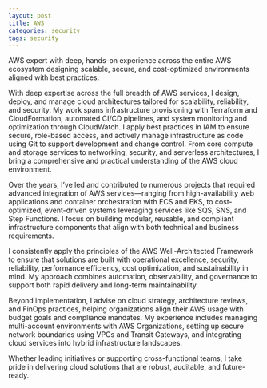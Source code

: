```yaml
---
layout: post
title: AWS
categories: security
tags: security
---
```


AWS expert with deep, hands-on experience across the entire AWS ecosystem designing scalable, secure, and cost-optimized environments aligned with best practices.

<!--more-->

With deep expertise across the full breadth of AWS services, I design, deploy, and manage cloud architectures tailored for scalability, reliability, and security. My work spans infrastructure provisioning with Terraform and CloudFormation, automated CI/CD pipelines, and system monitoring and optimization through CloudWatch. I apply best practices in IAM to ensure secure, role-based access, and actively manage infrastructure as code using Git to support development and change control. From core compute and storage services to networking, security, and serverless architectures, I bring a comprehensive and practical understanding of the AWS cloud environment.

Over the years, I’ve led and contributed to numerous projects that required advanced integration of AWS services—ranging from high-availability web applications and container orchestration with ECS and EKS, to cost-optimized, event-driven systems leveraging services like SQS, SNS, and Step Functions. I focus on building modular, reusable, and compliant infrastructure components that align with both technical and business requirements.

I consistently apply the principles of the AWS Well-Architected Framework to ensure that solutions are built with operational excellence, security, reliability, performance efficiency, cost optimization, and sustainability in mind. My approach combines automation, observability, and governance to support both rapid delivery and long-term maintainability.

Beyond implementation, I advise on cloud strategy, architecture reviews, and FinOps practices, helping organizations align their AWS usage with budget goals and compliance mandates. My experience includes managing multi-account environments with AWS Organizations, setting up secure network boundaries using VPCs and Transit Gateways, and integrating cloud services into hybrid infrastructure landscapes.

Whether leading initiatives or supporting cross-functional teams, I take pride in delivering cloud solutions that are robust, auditable, and future-ready.
